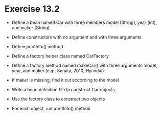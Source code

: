 # Exercise 13.2

- Define a bean named Car with three members model (String), year (int), and maker (String)
- Define constructors with no argument and with three arguments
- Define printInfo() method

- Define a factory helper class named CarFactory
- Define a factory method named makeCar() with three arguments model, year, and maker (e.g., Sonata, 2010, Hyundai)
- If maker is missing, find it out according to the model

- Write a bean definition file to construct Car objects
- Use the factory class to construct two objects
- For each object, run printInfo() method
